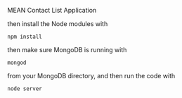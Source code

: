 MEAN Contact List Application


then install the Node modules with

    npm install

then make sure MongoDB is running with

    mongod

from your MongoDB directory, and then run the code with

    node server

